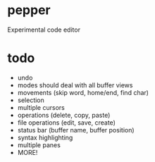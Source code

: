 # pepper
Experimental code editor

# todo
- undo
- modes should deal with all buffer views
- movements (skip word, home/end, find char)
- selection
- multiple cursors
- operations (delete, copy, paste)
- file operations (edit, save, create)
- status bar (buffer name, buffer position)
- syntax highlighting
- multiple panes
- MORE!
